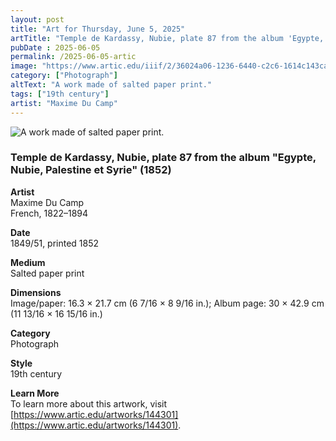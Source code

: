 ```yaml
---
layout: post
title: "Art for Thursday, June 5, 2025"
artTitle: "Temple de Kardassy, Nubie, plate 87 from the album 'Egypte, Nubie, Palestine et Syrie' (1852)"
pubDate : 2025-06-05
permalink: /2025-06-05-artic
image: "https://www.artic.edu/iiif/2/36024a06-1236-6440-c2c6-1614c143ca69/full/1686,/0/default.jpg"
category: ["Photograph"]
altText: "A work made of salted paper print."
tags: ["19th century"]
artist: "Maxime Du Camp"
---
```

 
<img src='https://www.artic.edu/iiif/2/36024a06-1236-6440-c2c6-1614c143ca69/full/1686,/0/default.jpg' alt='A work made of salted paper print.' style='border-radius=5px'> 
 
### Temple de Kardassy, Nubie, plate 87 from the album "Egypte, Nubie, Palestine et Syrie" (1852)
 
**Artist**<br>
Maxime Du Camp <br>
French, 1822–1894
 
**Date**<br>
1849/51, printed 1852
 
**Medium**<br>
Salted paper print
 
**Dimensions**<br>
Image/paper: 16.3 × 21.7 cm (6 7/16 × 8 9/16 in.); Album page: 30 × 42.9 cm (11 13/16 × 16 15/16 in.)
 
**Category**<br>
Photograph
 
**Style**<br>
19th century
 
**Learn More**<br>
To learn more about this artwork, visit [https://www.artic.edu/artworks/144301](https://www.artic.edu/artworks/144301).
